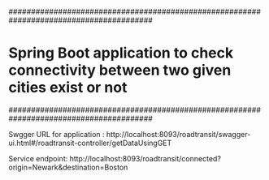 ########################################################################################
# Spring Boot application to  check connectivity between two given cities exist or not #
########################################################################################

Swgger URL for application : http://localhost:8093/roadtransit/swagger-ui.html#/roadtransit-controller/getDataUsingGET

Service endpoint: http://localhost:8093/roadtransit/connected?origin=Newark&destination=Boston